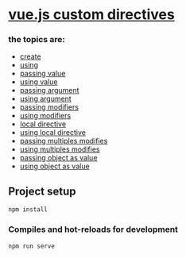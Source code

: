 # [vue.js custom directives](https://v2.vuejs.org/v2/guide/custom-directive)


### the topics are:

* [create](https://github.com/robsonoduarte/learn-vue/blob/0b7dd5750a8cb641d6584c38dd0345d962002233/vuejs-2-curse/directives/src/main.js#L6)
* [using](https://github.com/robsonoduarte/learn-vue/blob/0b7dd5750a8cb641d6584c38dd0345d962002233/vuejs-2-curse/directives/src/App.vue#L5)
* [passing value](https://github.com/robsonoduarte/learn-vue/blob/0b7dd5750a8cb641d6584c38dd0345d962002233/vuejs-2-curse/directives/src/App.vue#L5)
* [using value](https://github.com/robsonoduarte/learn-vue/blob/4d4c1ca36e603171d8ac675329045efbf7789073/vuejs-2-curse/directives/src/main.js#L12-L14)
* [passing argument](https://github.com/robsonoduarte/learn-vue/blob/0b7dd5750a8cb641d6584c38dd0345d962002233/vuejs-2-curse/directives/src/App.vue#L6)
* [using argument](https://github.com/robsonoduarte/learn-vue/blob/0b7dd5750a8cb641d6584c38dd0345d962002233/vuejs-2-curse/directives/src/main.js#L11)
* [passing modifiers](https://github.com/robsonoduarte/learn-vue/blob/0b7dd5750a8cb641d6584c38dd0345d962002233/vuejs-2-curse/directives/src/App.vue#L7)
* [using modifiers](https://github.com/robsonoduarte/learn-vue/blob/0b7dd5750a8cb641d6584c38dd0345d962002233/vuejs-2-curse/directives/src/main.js#L9)
* [local directive](https://github.com/robsonoduarte/learn-vue/blob/0b7dd5750a8cb641d6584c38dd0345d962002233/vuejs-2-curse/directives/src/App.vue#L15)
* [using local directive](https://github.com/robsonoduarte/learn-vue/blob/0b7dd5750a8cb641d6584c38dd0345d962002233/vuejs-2-curse/directives/src/App.vue#L8)
* [passing multiples modifies](https://github.com/robsonoduarte/learn-vue/blob/8e5b29ce7ad8039fc9e02a2fbc7bf3e65842c025/vuejs-2-curse/directives/src/App.vue#L9)
* [using multiples modifies](https://github.com/robsonoduarte/learn-vue/blob/8e5b29ce7ad8039fc9e02a2fbc7bf3e65842c025/vuejs-2-curse/directives/src/App.vue#L26-L29)
* [passing object as value](https://github.com/robsonoduarte/learn-vue/blob/d194254a096608604857223788fe22b21d6b53af/vuejs-2-curse/directives/src/App.vue#L10)
* [using object as value](https://github.com/robsonoduarte/learn-vue/blob/d194254a096608604857223788fe22b21d6b53af/vuejs-2-curse/directives/src/App.vue#L52-L59)

## Project setup
```
npm install
```

### Compiles and hot-reloads for development
```
npm run serve
```
